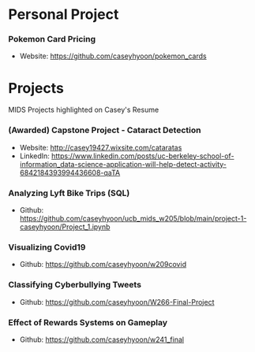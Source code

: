 # Personal Project

### Pokemon Card Pricing
- Website: https://github.com/caseyhyoon/pokemon_cards

# Projects
MIDS Projects highlighted on Casey's Resume

### (Awarded) Capstone Project - Cataract Detection
- Website: http://casey19427.wixsite.com/cataratas
- LinkedIn: https://www.linkedin.com/posts/uc-berkeley-school-of-information_data-science-application-will-help-detect-activity-6842184393994436608-qaTA

### Analyzing Lyft Bike Trips (SQL)
- Github: https://github.com/caseyhyoon/ucb_mids_w205/blob/main/project-1-caseyhyoon/Project_1.ipynb

### Visualizing Covid19
- Github: https://github.com/caseyhyoon/w209covid

### Classifying Cyberbullying Tweets
- Github: https://github.com/caseyhyoon/W266-Final-Project

### Effect of Rewards Systems on Gameplay
- Github: https://github.com/caseyhyoon/w241_final
